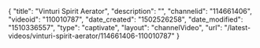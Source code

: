 {
    "title": "Vinturi Spirit Aerator",
    "description": "",
    "channelid": "114661406",
    "videoid": "110010787",
    "date_created": "1502526258",
    "date_modified": "1510336557",
    "type": "captivate",
    "layout": "channelVideo",
    "url": "\/latest-videos\/vinturi-spirit-aerator\/114661406-110010787"
}